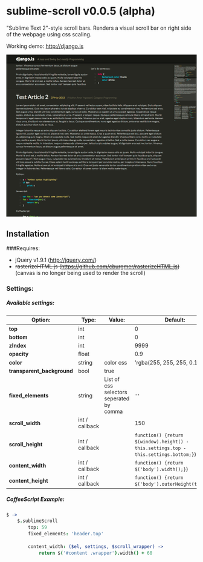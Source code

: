 sublime-scroll v0.0.5 (alpha)
====================

"Sublime Text 2"-style scroll bars. Renders a visual scroll bar on right side of the webpage using css scaling.

Working demo: http://django.is

![django.is screenshot](docs/django.is.png)

## Installation

###Requires:

* jQuery v1.9.1 (http://jquery.com/)
* ~~rasterizeHTML.js (https://github.com/cburgmer/rasterizeHTML.js)~~ (canvas is no longer being used to render the scroll)

### Settings:
##### Available settings:
Option:                    | Type:  | Value: | Default:
-------------------------- | ------ | ------ | --------
__top__                    | int    |        | 0
__bottom__                 | int    |        | 0
__zIndex__                 | int    |        | 9999
__opacity__                | float  |        | 0.9
__color__                  | string | color css | 'rgba(255, 255, 255, 0.1)'
__transparent_background__ | bool   | true
__fixed_elements__         | string | List of css selectors seperated by comma | `''`
__scroll_width__           | int / callback | | 150
__scroll_height__          | int / callback | | `function() {return $(window).height() - this.settings.top - this.settings.bottom;}`)  
__content_width__          | int / callback | | `function() {return $('body').width();}`)  
__content_height__         | int / callback | | `function() {return $('body').outerHeight(true);}`)

##### CoffeeScript Example:
~~~ coffeescript
$ ->
    $.sublimeScroll
        top: 59
        fixed_elements: 'header.top'

        content_width: ($el, settings, $scroll_wrapper) ->
            return $('#content .wrapper').width() + 60
~~~
